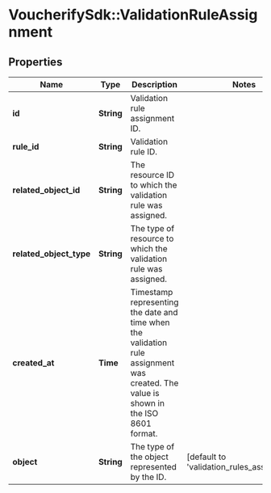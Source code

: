 # VoucherifySdk::ValidationRuleAssignment

## Properties

| Name | Type | Description | Notes |
| ---- | ---- | ----------- | ----- |
| **id** | **String** | Validation rule assignment ID. |  |
| **rule_id** | **String** | Validation rule ID. |  |
| **related_object_id** | **String** | The resource ID to which the validation rule was assigned. |  |
| **related_object_type** | **String** | The type of resource to which the validation rule was assigned. |  |
| **created_at** | **Time** | Timestamp representing the date and time when the validation rule assignment was created. The value is shown in the ISO 8601 format. |  |
| **object** | **String** | The type of the object represented by the ID. | [default to &#39;validation_rules_assignment&#39;] |

